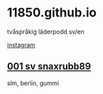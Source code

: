 # 11850.github.io

tvåspråkig läderpodd sv/en

[instagram](https://www.instagram.com/11850pod/)

## [001 sv snaxrubb89](https://github.com/11850/11850.github.io/raw/refs/heads/main/episodes/001.mp3)

slm, berlin, gummi
